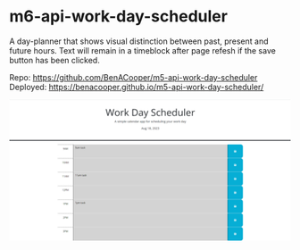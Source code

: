 # m6-api-work-day-scheduler

A day-planner that shows visual distinction between past, present and future hours. Text will remain in a timeblock after page refesh if the save button has been clicked.

Repo: https://github.com/BenACooper/m5-api-work-day-scheduler
Deployed: https://benacooper.github.io/m5-api-work-day-scheduler/

![Alt text](screenshot.png)